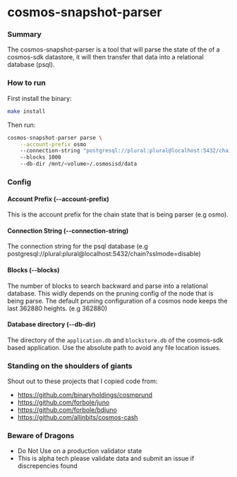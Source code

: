 # cosmos-snapshot-parser

### Summary

The cosmos-snapshot-parser is a tool that will parse the state of the of a cosmos-sdk datastore, it will then transfer that data into a relational database (psql).

### How to run

First install the binary:

```bash
make install
```

Then run:
```bash
cosmos-snapshot-parser parse \
	--account-prefix osmo
	--connection-string "postgresql://plural:plural@localhost:5432/chain?sslmode=disable" 
	--blocks 1000 
	--db-dir /mnt/<volume>/.osmosisd/data
```

### Config

#### Account Prefix (--account-prefix)

This is the account prefix for the chain state that is being parser (e.g osmo).

#### Connection String (--connection-string)

The connection string for the psql database (e.g postgresql://plural:plural@localhost:5432/chain?sslmode=disable)

#### Blocks (--blocks)

The number of blocks to search backward and parse into a relational database. This widly depends on the pruning config of the node that is being parse. The default pruning configuration of a cosmos node keeps the last 362880 heights. (e.g 362880)

#### Database directory (--db-dir)

The directory of the `application.db` and `blockstore.db` of the cosmos-sdk based application. Use the absolute path to avoid any file location issues.


### Standing on the shoulders of giants

Shout out to these projects that I copied code from:

 - https://github.com/binaryholdings/cosmprund
 - https://github.com/forbole/juno
 - https://github.com/forbole/bdjuno
 - https://github.com/allinbits/cosmos-cash

### Beware of Dragons

 - Do Not Use on a production validator state
 - This is alpha tech please validate data and submit an issue if discrepencies found
